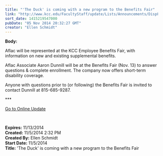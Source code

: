 ```yaml
---
title: "'The Duck' is coming with a new program to the Benefits Fair"
link: "http://www.kcc.edu/FacultyStaff/update/Lists/Announcements/DispForm.aspx?ID=1711"
sort_date: 1415219547000
pubDate: "05 Nov 2014 20:32:27 GMT"
creator: "Ellen Schmidt"
---
```


<div><b>Body:</b> <div class="ExternalClassF1C4B0F51383448A9EDD212DBA88A487"><p>Aflac will be represented at the KCC Employee Benefits Fair, with information on new and existing supplemental benefits.</p>
<p>Aflac Associate Aaron Dunnill will be at the Benefits Fair (Nov. 13) to answer questions &amp; complete enrollment. The company now offers short-term disability coverage.</p>
<p>Anyone with questions prior to (or following) the Benefits Fair is invited to contact Dunnill at 815-685-9287.<br /></p>
<p>***</p>
<p><a href="/update">Go to Online Update</a></p>
<p> </p></div></div>
<div><b>Expires:</b> 11/13/2014</div>
<div><b>Created:</b> 11/5/2014 2:32 PM</div>
<div><b>Created By:</b> Ellen Schmidt</div>
<div><b>Start Date:</b> 11/5/2014</div>
<div><b>Title:</b> &#39;The Duck&#39; is coming with a new program to the Benefits Fair</div>
